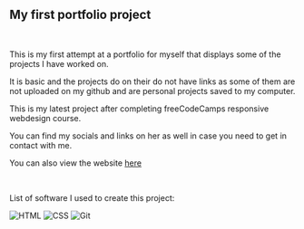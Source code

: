 <h2>My first portfolio project</h2>
<br>
<p>This is my first attempt at a portfolio for myself that displays some of the projects I have worked on.</p>
<p>It is basic and the projects do on their do not have links as some of them are not uploaded on my github and are personal projects saved to my computer.</p>
<p>This is my latest project after completing freeCodeCamps responsive webdesign course.</p>
<p>You can find my socials and links on her as well in case you need to get in contact with me.</p>
<p>You can also view the website <a href="https://moonlightwaltz.github.io/First-Portfolio-Project/" target="_blank">here</a></p>
<br>
<p>List of software I used to create this project:</p>

  ![HTML](https://img.shields.io/badge/HTML5-E34F26?style=for-the-badge&logo=html5&logoColor=white)
  ![CSS](https://img.shields.io/badge/CSS3-1572B6?style=for-the-badge&logo=css3&logoColor=white)
  ![Git](https://img.shields.io/badge/git-F05032?style=for-the-badge&logo=git&logoColor=white)
